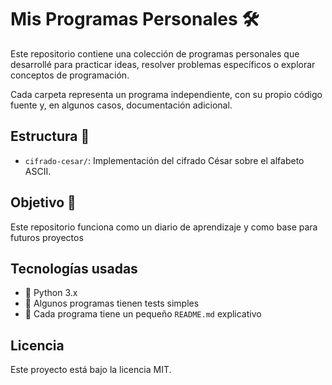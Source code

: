 # Mis Programas Personales 🛠️

Este repositorio contiene una colección de programas personales que desarrollé para practicar ideas, resolver problemas específicos o explorar conceptos de programación.

Cada carpeta representa un programa independiente, con su propio código fuente y, en algunos casos, documentación adicional.

## Estructura 📁

- `cifrado-cesar/`: Implementación del cifrado César sobre el alfabeto ASCII.

## Objetivo 🎯

Este repositorio funciona como un diario de aprendizaje y como base para futuros proyectos

## Tecnologías usadas

- 🐍 Python 3.x
- 🧪 Algunos programas tienen tests simples
- 📄 Cada programa tiene un pequeño `README.md` explicativo

## Licencia

Este proyecto está bajo la licencia MIT.

